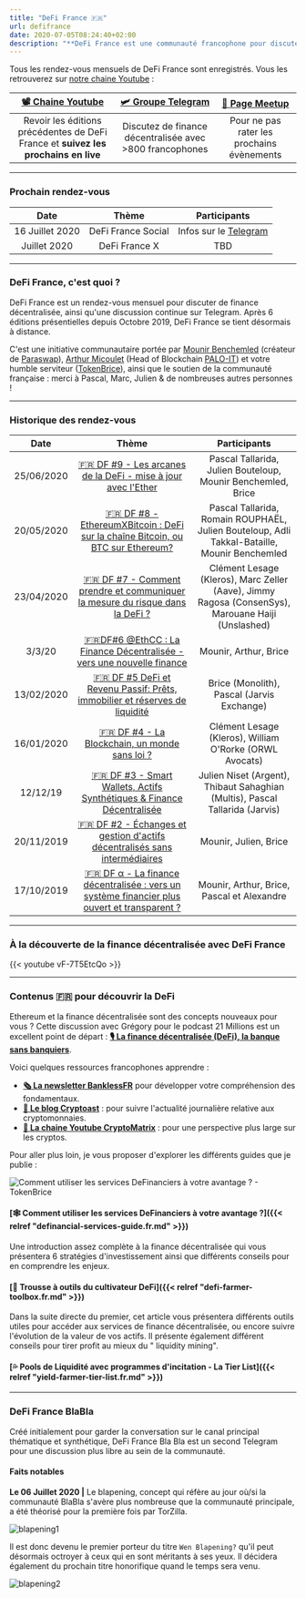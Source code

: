 ```yaml
---
title: "DeFi France 🇫🇷"
url: defifrance
date: 2020-07-05T08:24:40+02:00
description: "**DeFi France est une communauté francophone pour discuter de finance décentralisée.** Chaque mois, nous organisons une rendez-vous afin de permettre un échange thématisé et instructif pour mieux comprendre des éléments fondamentaux de la DeFi."
---
```


Tous les rendez-vous mensuels de DeFi France sont enregistrés. Vous les retrouverez sur [notre chaine Youtube](https://www.youtube.com/channel/defifrance) :

|  **[📽 Chaine Youtube](https://www.youtube.com/channel/defifrance)** | **[🛩 Groupe Telegram](https://t.me/defifrance)** | [🍻 Page Meetup](https://www.meetup.com/DeFi-France/) |
| :---: | :---: | :---: |
|  Revoir les éditions précédentes de DeFi France et **suivez les prochains en live** | Discutez de finance décentralisée avec >800 francophones | Pour ne pas rater les prochains évènements |

---

### Prochain rendez-vous

|  Date | Thème | Participants |
| :---: | :---: | :---: |
| 16 Juillet 2020 | DeFi France Social | Infos sur le [Telegram](https://t.me/defifrance) |
| Juillet 2020 | DeFi France X | TBD |

---

### DeFi France, c'est quoi ?

DeFi France est un rendez-vous mensuel pour discuter de finance décentralisée, ainsi qu'une discussion continue sur Telegram. Après 6 éditions présentielles depuis Octobre 2019, DeFi France se tient désormais à distance.

C'est une initiative communautaire portée par [Mounir Benchemled](https://twitter.com/mounibec) (créateur de [Paraswap](https://paraswap.io)), [Arthur Micoulet](https://twitter.com/arthurmicoulet) (Head of Blockchain [PALO-IT](https://www.palo-it.com/)) et votre humble serviteur ([TokenBrice](https://twitter.com/TokenBrice)), ainsi que le soutien de la communauté française : merci à Pascal, Marc, Julien & de nombreuses autres personnes !

---

### Historique des rendez-vous

|  Date | Thème | Participants |
| :---: | :---: | :---: |
|  25/06/2020 | [🇫🇷 DF #9 - Les arcanes de la DeFi - mise à jour avec l'Ether](https://www.youtube.com/watch?v=i7f6ZBOTiXo) | Pascal Tallarida, Julien Bouteloup, Mounir Benchemled, Brice |
|  20/05/2020 | [🇫🇷 DF #8 - EthereumXBitcoin : DeFi sur la chaîne Bitcoin, ou BTC sur Ethereum?](https://www.youtube.com/watch?v=sHRS2DYOMlg) | Pascal Tallarida, Romain ROUPHAËL, Julien Bouteloup, Adli Takkal-Bataille, Mounir Benchemled |
|  23/04/2020 | [🇫🇷 DF #7 - Comment prendre et communiquer la mesure du risque dans la DeFi ?](https://www.youtube.com/watch?v=G9w2wOlWOIw) | Clément Lesage (Kleros), Marc Zeller (Aave), Jimmy Ragosa (ConsenSys), <br/>Marouane Haiji (Unslashed) |
|  3/3/20 | [🇫🇷DF#6 @EthCC : La Finance Décentralisée - vers une nouvelle finance](https://www.youtube.com/watch?v=vF-7T5EtcQo) | Mounir, Arthur, Brice |
|  13/02/2020 | [🇫🇷 DF #5 DeFi et Revenu Passif: Prêts, immobilier et réserves de liquidité](https://www.youtube.com/watch?v=RLKvpIMSerI&) | Brice (Monolith), Pascal (Jarvis Exchange) |
|  16/01/2020 | [🇫🇷 DF #4 - La Blockchain, un monde sans loi ?](https://www.youtube.com/watch?v=lym5thBJVrY) | Clément Lesage (Kleros), William O'Rorke (ORWL Avocats) |
|  12/12/19 | [🇫🇷 DF #3 - Smart Wallets, Actifs Synthétiques & Finance Décentralisée](https://www.youtube.com/watch?v=R-44BHOmmJw) | Julien Niset (Argent), Thibaut Sahaghian (Multis), Pascal Tallarida (Jarvis) |
|  20/11/2019 | [🇫🇷 DF #2 - Échanges et gestion d'actifs décentralisés sans intermédiaires](https://www.youtube.com/watch?v=jzrWxAOoh44) | Mounir, Julien, Brice |
|  17/10/2019 | [🇫🇷 DF α - La finance décentralisée : vers un système financier plus ouvert et transparent ?](https://www.youtube.com/watch?v=6rgt-bygKNo) | Mounir, Arthur, Brice, Pascal et Alexandre |

---

### À la découverte de la finance décentralisée avec DeFi France

{{< youtube vF-7T5EtcQo >}} 

---

### Contenus 🇫🇷 pour découvrir la DeFi

Ethereum et la finance décentralisée sont des concepts nouveaux pour vous ? Cette discussion avec Grégory pour le podcast 21 Millions est un excellent point de départ : **[🎙 La finance décentralisée (DeFi), la banque sans banquiers](https://art19.com/shows/21-millions/episodes/4e69e1fc-74a5-49c8-9b1f-cc5dd5281d78)**.

Voici quelques ressources francophones apprendre :
- **[🗞 La newsletter BanklessFR](https://banklessfr.substack.com/)** pour développer votre compréhension des fondamentaux.
- **[📰 Le blog Cryptoast](https://cryptoast.fr/defi-finance-decentralisee/)** : pour suivre l'actualité journalière relative aux cryptomonnaies.
- **[🎥 La chaine Youtube CryptoMatrix](https://www.youtube.com/channel/UCefQC4Y-X9MBRuYBKc2waiQ)** : pour une perspective plus large sur les cryptos.

Pour aller plus loin, je vous proposer d'explorer les différents guides que je publie :

![Comment utiliser les services DeFinanciers à votre avantage ? - TokenBrice](/img/2020/definancial-services-guide/cover-fr.resized.jpeg)

#### [🕸 Comment utiliser les services DeFinanciers à votre avantage ?]({{< relref "definancial-services-guide.fr.md" >}})

Une introduction assez complète à la finance décentralisée qui vous présentera 6 stratégies d'investissement ainsi que différents conseils pour en comprendre les enjeux.

#### [🧰 Trousse à outils du cultivateur DeFi]({{< relref "defi-farmer-toolbox.fr.md" >}})

Dans la suite directe du premier, cet article vous présentera différents outils utiles pour accéder aux services de finance décentralisée, ou encore suivre l'évolution de la valeur de vos actifs. Il présente également différent conseils pour tirer profit au mieux du " liquidity mining".

#### [💦 Pools de Liquidité avec programmes d'incitation - La Tier List]({{< relref "yield-farmer-tier-list.fr.md" >}})

---

### DeFi France BlaBla

Créé initialement pour garder la conversation sur le canal principal thématique et synthétique, DeFi France Bla Bla est un second Telegram pour une discussion plus libre au sein de la communauté.

#### Faits notables

**Le 06 Juillet 2020 |** Le blapening, concept qui réfère au jour où/si la communauté BlaBla s'avère plus nombreuse que la communauté principale, a été théorisé pour la première fois par TorZilla.

![blapening1](/img/others/defi-france/blapening1.png)

Il est donc devenu le premier porteur du titre `Wen Blapening?` qu'il peut désormais octroyer à ceux qui en sont méritants à ses yeux. Il décidera également du prochain titre honorifique quand le temps sera venu.

![blapening2](/img/others/defi-france/blapening2.png)
